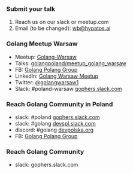 ### Submit your talk

1. Reach us on our slack or meetup.com
2. Email (to be changed): wb@hypatos.ai

### Golang Meetup Warsaw

- Meetup: [Golang-Warsaw](https://www.meetup.com/Golang-Warsaw/)
- Talks: [golangpoland/meetup_golang_warsaw](https://github.com/golangpoland/meetup_golang_warsaw)
- FB: [Golang Polang Group](https://www.facebook.com/groups/1278049882223829/)
- LinkedIn: [Golang Warsaw Meetup](https://www.linkedin.com/company/golang-warsaw-meetup)
- Twitter: [@golangwarsaw1](https://twitter.com/golangwarsaw1)
- Slack: #poland-warsaw [gophers.slack.com](https://gophers.slack.com)

### Reach Golang Community in Poland

- slack: #poland [gophers.slack.com](https://gophers.slack.com)
- slack: #golang [devspl.slack.com](https://devspl.slack.com)
- discord: #golang [devpolska.org](https://devpolska.org)
- FB: [Golang Polang Group](https://www.facebook.com/groups/1278049882223829/)

### Reach Golang Community

- slack: gophers.slack.com
